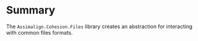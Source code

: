 # Summary

The `Assimalign.Cohesion.Files` library creates an abstraction for interacting with common files formats. 